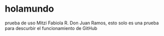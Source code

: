 # holamundo
prueba de uso 
Mitzi Fabiola R. Don Juan Ramos, esto solo es una prueba para descurbir el funcionamiento de GitHub
